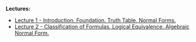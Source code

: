 **Lectures:**
- [Lecture 1 - Introduction. Foundation. Truth Table. Normal Forms.](Lecture%201%20-%20Introduction.%20Foundation.%20Truth%20Table.%20Normal%20Forms..md)
- [Lecture 2 - Classification of Formulas. Logical Equivalence. Algebraic Normal Form.](Lecture%202%20-%20Classification%20of%20Formulas.%20Logical%20Equivalence.%20Algebraic%20Normal%20Form..md)
